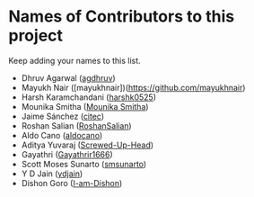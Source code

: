 # Names of Contributors to this project

Keep adding your names to this list.

* Dhruv Agarwal ([agdhruv](https://github.com/agdhruv))
* Mayukh Nair ([mayukhnair])(https://github.com/mayukhnair)
* Harsh Karamchandani ([harshk0525](https://github.com/harshk0525))
* Mounika Smitha ([Mounika Smitha](https://github.com/kallepallimounikasmitha))
* Jaime Sánchez ([citec](https://github.com/citec))
* Roshan Salian ([RoshanSalian](https://github.com/RoshanSalian))
* Aldo Cano ([aldocano](https://github.com/aldocano))
* Aditya Yuvaraj ([Screwed-Up-Head](https://github.com/Screwed-Up-Head))
* Gayathri ([Gayathrir1666](https://github.com/Gayathrir1666))
* Scott Moses Sunarto ([smsunarto](https://github.com/smsunarto))
* Y D Jain ([ydjain](https://github.com/ydjain))
* Dishon Goro ([I-am-Dishon](https://github.com/I-am-Dishon/))
